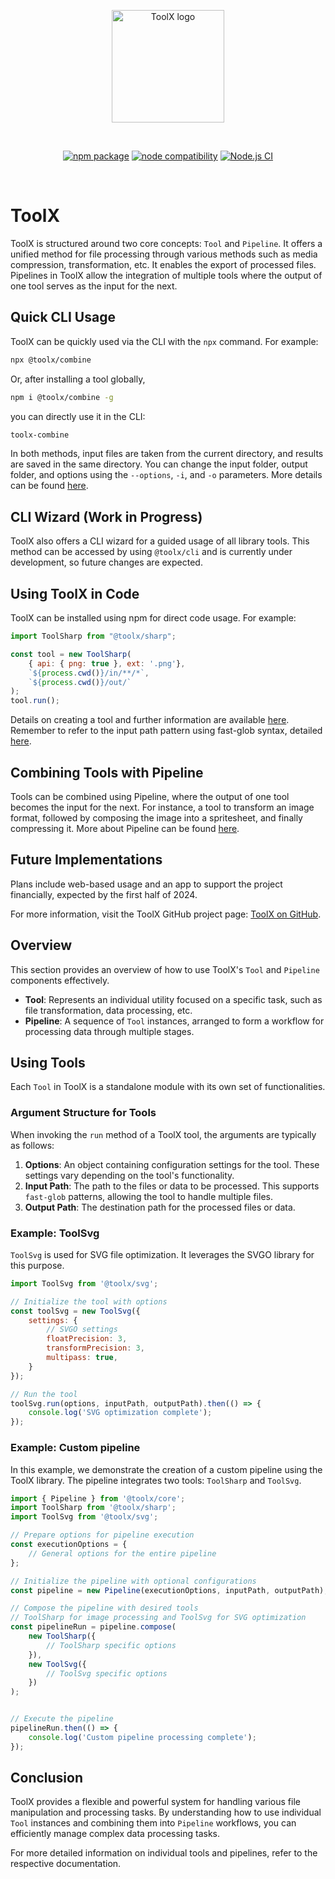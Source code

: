 <p align="center">
  <a href="https://www.npmjs.com/package/@toolx/core" target="_blank" rel="noopener noreferrer">
    <img width="180" src="https://avatars.githubusercontent.com/u/154528565?s=200&v=4" alt="ToolX logo">
  </a>
</p>
<br/>
<p align="center">
  <a href="https://www.npmjs.com/package/@toolx/core"><img src="https://img.shields.io/npm/v/@toolx/core" alt="npm package"></a>
  <a href="https://nodejs.org/en/about/previous-releases"><img src="https://img.shields.io/node/v/@toolx/core" alt="node compatibility"></a>
    <a href="https://github.com/toolx-dev/toolx/actions/workflows/node.yml"><img src="https://github.com/toolx-dev/toolx/actions/workflows/node.yml/badge.svg?branch=main" alt="Node.js CI" ></a>
</p>
<br/>

# ToolX

ToolX is structured around two core concepts: `Tool` and `Pipeline`.
It offers a unified method for file processing through various methods such as media compression, transformation, etc. It enables the export of processed files. Pipelines in ToolX allow the integration of multiple tools where the output of one tool serves as the input for the next.

## Quick CLI Usage

ToolX can be quickly used via the CLI with the `npx` command. For example:

```bash
npx @toolx/combine
```

Or, after installing a tool globally, 

```bash
npm i @toolx/combine -g
```

you can directly use it in the CLI:

```bash
toolx-combine
```

In both methods, input files are taken from the current directory, and results are saved in the same directory. You can change the input folder, output folder, and options using the `--options`, `-i`, and `-o` parameters. More details can be found [here](https://github.com/toolx-dev/toolx/blob/main/docs/CLI.md).

## CLI Wizard (Work in Progress)

ToolX also offers a CLI wizard for a guided usage of all library tools. This method can be accessed by using `@toolx/cli` and is currently under development, so future changes are expected.

## Using ToolX in Code

ToolX can be installed using npm for direct code usage. For example:

```javascript
import ToolSharp from "@toolx/sharp";

const tool = new ToolSharp(
    { api: { png: true }, ext: '.png'},
    `${process.cwd()}/in/**/*`,
    `${process.cwd()}/out/`
);
tool.run();
```

Details on creating a tool and further information are available [here](https://github.com/toolx-dev/toolx/blob/main/docs/TheTool.md). Remember to refer to the input path pattern using fast-glob syntax, detailed [here](https://github.com/toolx-dev/toolx/blob/main/docs/FastGlobPatternSyntax.md).

## Combining Tools with Pipeline

Tools can be combined using Pipeline, where the output of one tool becomes the input for the next. For instance, a tool to transform an image format, followed by composing the image into a spritesheet, and finally compressing it. More about Pipeline can be found [here](https://github.com/toolx-dev/toolx/blob/main/docs/PipelineInsight.md).

## Future Implementations

Plans include web-based usage and an app to support the project financially, expected by the first half of 2024.

For more information, visit the ToolX GitHub project page: [ToolX on GitHub](https://github.com/toolx-dev).


## Overview

This section provides an overview of how to use ToolX's `Tool` and `Pipeline` components effectively.


- **Tool**: Represents an individual utility focused on a specific task, such as file transformation, data processing, etc.
- **Pipeline**: A sequence of `Tool` instances, arranged to form a workflow for processing data through multiple stages.

## Using Tools

Each `Tool` in ToolX is a standalone module with its own set of functionalities.

### Argument Structure for Tools

When invoking the `run` method of a ToolX tool, the arguments are typically as follows:

1. **Options**: An object containing configuration settings for the tool. These settings vary depending on the tool's functionality.
2. **Input Path**: The path to the files or data to be processed. This supports `fast-glob` patterns, allowing the tool to handle multiple files.
3. **Output Path**: The destination path for the processed files or data.

### Example: ToolSvg

`ToolSvg` is used for SVG file optimization. It leverages the SVGO library for this purpose.

```javascript
import ToolSvg from '@toolx/svg';

// Initialize the tool with options
const toolSvg = new ToolSvg({
    settings: {
        // SVGO settings
        floatPrecision: 3,
        transformPrecision: 3,
        multipass: true,
    }
});

// Run the tool
toolSvg.run(options, inputPath, outputPath).then(() => {
    console.log('SVG optimization complete');
});
```

### Example: Custom pipeline
In this example, we demonstrate the creation of a custom pipeline using the ToolX library. The pipeline integrates two tools: `ToolSharp` and `ToolSvg`.


```javascript
import { Pipeline } from '@toolx/core';
import ToolSharp from '@toolx/sharp';
import ToolSvg from '@toolx/svg';

// Prepare options for pipeline execution
const executionOptions = {
    // General options for the entire pipeline
};

// Initialize the pipeline with optional configurations
const pipeline = new Pipeline(executionOptions, inputPath, outputPath);

// Compose the pipeline with desired tools
// ToolSharp for image processing and ToolSvg for SVG optimization
const pipelineRun = pipeline.compose(
    new ToolSharp({
        // ToolSharp specific options
    }),
    new ToolSvg({
        // ToolSvg specific options
    })
);


// Execute the pipeline
pipelineRun.then(() => {
    console.log('Custom pipeline processing complete');
});

```

## Conclusion

ToolX provides a flexible and powerful system for handling various file manipulation and processing tasks. By understanding how to use individual `Tool` instances and combining them into `Pipeline` workflows, you can efficiently manage complex data processing tasks.

For more detailed information on individual tools and pipelines, refer to the respective documentation.
